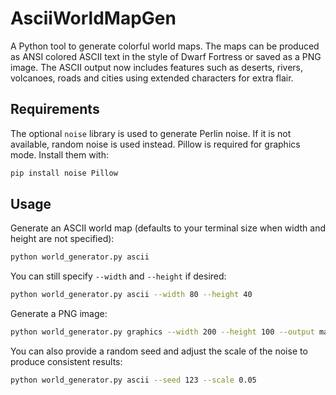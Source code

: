 # AsciiWorldMapGen

A Python tool to generate colorful world maps. The maps can be produced as
ANSI colored ASCII text in the style of Dwarf Fortress or saved as a PNG image.
The ASCII output now includes features such as deserts, rivers, volcanoes,
roads and cities using extended characters for extra flair.

## Requirements

The optional `noise` library is used to generate Perlin noise. If it is not
available, random noise is used instead. Pillow is required for graphics mode.
Install them with:

```bash
pip install noise Pillow
```

## Usage

Generate an ASCII world map (defaults to your terminal size when width and
height are not specified):

```bash
python world_generator.py ascii
```
You can still specify `--width` and `--height` if desired:
```bash
python world_generator.py ascii --width 80 --height 40
```

Generate a PNG image:

```bash
python world_generator.py graphics --width 200 --height 100 --output map.png
```

You can also provide a random seed and adjust the scale of the noise to produce
consistent results:

```bash
python world_generator.py ascii --seed 123 --scale 0.05
```
